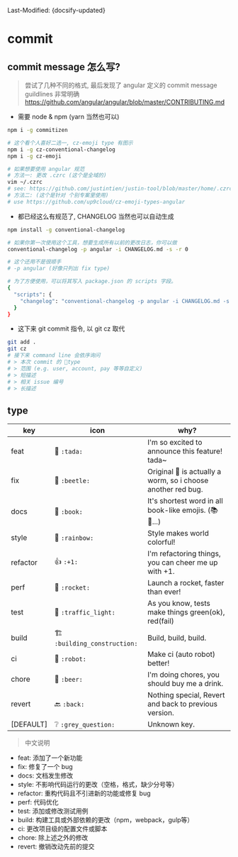 Last-Modified: {docsify-updated}

# commit

## commit message 怎么写?

> 尝试了几种不同的格式, 最后发现了 angular 定义的 commit message guildlines 非常明确 https://github.com/angular/angular/blob/master/CONTRIBUTING.md

- 需要 node & npm (yarn 当然也可以)

```sh
npm i -g commitizen

# 这个看个人喜好二选一, cz-emoji type 有图示
npm i -g cz-conventional-changelog
npm i -g cz-emoji

# 如果想要使用 angular 规范
# 方法一: 更改 .czrc (这个是全域的)
vim ~/.czrc
# see: https://github.com/justintien/justin-tool/blob/master/home/.czrc
# 方法二: (这个是针对 个别专案里使用)
# use https://github.com/up9cloud/cz-emoji-types-angular

```

- 都已经这么有规范了, CHANGELOG 当然也可以自动生成

```sh
npm install -g conventional-changelog

# 如果你第一次使用这个工具，想要生成所有以前的更改日志，你可以做
conventional-changelog -p angular -i CHANGELOG.md -s -r 0

# 这个还用不是很顺手
# -p angular (好像只列出 fix type)

# 为了方便使用，可以将其写入 package.json 的 scripts 字段。
{
  "scripts": {
    "changelog": "conventional-changelog -p angular -i CHANGELOG.md -s -r 0"
  }
}
```

- 这下来 git commit 指令, 以 git cz 取代
```sh
git add .
git cz
# 接下来 command line 会依序询问
# > 本次 commit 的 type
# > 范围 (e.g. user, account, pay 等等自定义)
# > 短描述
# > 相关 issue 编号
# > 长描述
```

## type

| key       | icon                        | why?                                                                |
| --------- | --------------------------- | ------------------------------------------------------------------- |
| feat      | 🎉 `:tada:`                  | I'm so excited to announce this feature! tada~                      |
| fix       | 🐞 `:beetle:`                | Original :bug: is actually a worm, so i choose another red bug.     |
| docs      | 📖 `:book:`                  | It's shortest word in all book-like emojis. (:books: :notebook:...) |
| style     | 🌈 `:rainbow:`               | Style makes world colorful!                                         |
| refactor  | 👍 `:+1:`                    | I'm refactoring things, you can cheer me up with +1.                |
| perf      | 🚀 `:rocket:`                | Launch a rocket, faster than ever!                                  |
| test      | 🚥 `:traffic_light:`         | As you know, tests make things green(ok), red(fail)                 |
| build     | 🏗 `:building_construction:` | Build, build, build.                                                |
| ci        | 🤖 `:robot:`                 | Make ci (auto robot) better!                                        |
| chore     | 🍺 `:beer:`                  | I'm doing chores, you should buy me a drink.                        |
| revert    | 🔙 `:back:`                  | Nothing special, Revert and back to previous version.               |
| [DEFAULT] | ❔ `:grey_question:`         | Unknown key.                                                        |

> 中文说明

- feat: 添加了一个新功能
- fix: 修复了一个 bug
- docs: 文档发生修改
- style: 不影响代码运行的更改（空格，格式，缺少分号等）
- refactor: 重构代码且不引进新的功能或修复 bug
- perf: 代码优化
- test: 添加或修改测试用例
- build: 构建工具或外部依赖的更改（npm，webpack，gulp等）
- ci: 更改项目级的配置文件或脚本
- chore: 除上述之外的修改
- revert: 撤销改动先前的提交

[参考 angular]:https://github.com/angular/angular/blob/master/CONTRIBUTING.md#type
[参考 egg]:https://eggjs.org/zh-cn/contributing.html
[阮一峰]:http://www.ruanyifeng.com/blog/2016/01/commit_message_change_log.html